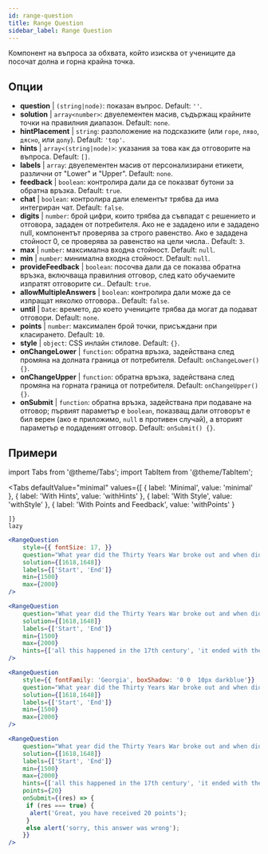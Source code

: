 ```yaml
---
id: range-question
title: Range Question
sidebar_label: Range Question
---
```


Компонент на въпроса за обхвата, който изисква от учениците да посочат долна и горна крайна точка.

## Опции

* __question__ | `(string|node)`: показан въпрос. Default: `''`.
* __solution__ | `array<number>`: двуелементен масив, съдържащ крайните точки на правилния диапазон. Default: `none`.
* __hintPlacement__ | `string`: разположение на подсказките (или `горе`, `ляво`, `дясно`, или `долу`). Default: `'top'`.
* __hints__ | `array<(string|node)>`: указания за това как да отговорите на въпроса. Default: `[]`.
* __labels__ | `array`: двуелементен масив от персонализирани етикети, различни от "Lower" и "Upper". Default: `none`.
* __feedback__ | `boolean`: контролира дали да се показват бутони за обратна връзка. Default: `true`.
* __chat__ | `boolean`: контролира дали елементът трябва да има интегриран чат. Default: `false`.
* __digits__ | `number`: брой цифри, които трябва да съвпадат с решението и отговора, зададен от потребителя. Ако не е зададено или е зададено null, компонентът проверява за строго равенство. Ако е зададена стойност 0, се проверява за равенство на цели числа.. Default: `3`.
* __max__ | `number`: максимална входна стойност. Default: `null`.
* __min__ | `number`: минимална входна стойност. Default: `null`.
* __provideFeedback__ | `boolean`: посочва дали да се показва обратна връзка, включваща правилния отговор, след като обучаемите изпратят отговорите си.. Default: `true`.
* __allowMultipleAnswers__ | `boolean`: контролира дали може да се изпращат няколко отговора.. Default: `false`.
* __until__ | `Date`: времето, до което учениците трябва да могат да подават отговори. Default: `none`.
* __points__ | `number`: максимален брой точки, присъждани при класирането. Default: `10`.
* __style__ | `object`: CSS инлайн стилове. Default: `{}`.
* __onChangeLower__ | `function`: обратна връзка, задействана след промяна на долната граница от потребителя. Default: `onChangeLower() {}`.
* __onChangeUpper__ | `function`: обратна връзка, задействана след промяна на горната граница от потребителя. Default: `onChangeUpper() {}`.
* __onSubmit__ | `function`: обратна връзка, задействана при подаване на отговор; първият параметър е `boolean`, показващ дали отговорът е бил верен (ако е приложимо, `null` в противен случай), а вторият параметър е подаденият отговор. Default: `onSubmit() {}`.


## Примери

import Tabs from '@theme/Tabs';
import TabItem from '@theme/TabItem';

<Tabs
    defaultValue="minimal"
    values={[
        { label: 'Minimal', value: 'minimal' },
        { label: 'With Hints', value: 'withHints' },
        { label: 'With Style', value: 'withStyle' },
        { label: 'With Points and Feedback', value: 'withPoints' }
        
    ]}
    lazy
>

<TabItem value="minimal">

```jsx live
<RangeQuestion
    style={{ fontSize: 17, }}
    question="What year did the Thirty Years War broke out and when did it?"
    solution={[1618,1648]}
    labels={['Start', 'End']}
    min={1500}
    max={2000}
/>
```

</TabItem>

<TabItem value="withHints">

```jsx live
<RangeQuestion
    question="What year did the Thirty Years War broke out and when did it?"
    solution={[1618,1648]}
    labels={['Start', 'End']}
    min={1500}
    max={2000}
    hints={['all this happened in the 17th century', 'it ended with the Peace of Westphalia in 1648']}
/>
```

</TabItem>

<TabItem value="withStyle">

```jsx live
<RangeQuestion
    style={{ fontFamily: 'Georgia', boxShadow: '0 0  10px darkblue'}}
    question="What year did the Thirty Years War broke out and when did it?"
    solution={[1618,1648]}
    labels={['Start', 'End']}
    min={1500}
    max={2000}
/>
```

</TabItem>

<TabItem value="withPoints">

```jsx live
<RangeQuestion
    question="What year did the Thirty Years War broke out and when did it?"
    solution={[1618,1648]}
    labels={['Start', 'End']}
    min={1500}
    max={2000}
    hints={['all this happened in the 17th century', 'it ended with the Peace of Westphalia in 1648']}
    points={20}
    onSubmit={(res) => {
     if (res === true) {
      alert('Great, you have received 20 points');
     }
     else alert('sorry, this answer was wrong');
    }}
/>
```

</TabItem>

</Tabs>
